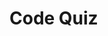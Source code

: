 # Code Quiz
<!-- ## The Repository
This repository ("`04-javascript`") is where my password generator app resides [Password Generator](https://shiv-ms.github.io/03-javascript/)  The Generator requires the user to answer a series of prompts to gather the password criteria.  when all prompts are answered then a password is generated that matches the selected criteria
### The Password Generator will require the following information and validation before creating a password:
* Choose a length of at least 8 characters and no more than 128 characters
* Choose lowercase, uppercase, numeric, and/or special characters
* Input should be validated and at least one character type should be selected
* Once all promts are answered a password is generated and is then written to the page
## Password Generator
#### Desktop Image of Homepage
<p align="center">
  <img alt="Password Generator Image" src="img/readme.png">
</p> -->